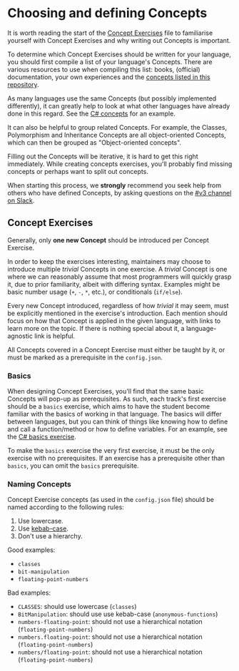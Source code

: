 # Choosing and defining Concepts

It is worth reading the start of the [Concept Exercises](../concept-exercises.md) file to familiarise yourself with Concept Exercises and why writing out Concepts is important.

To determine which Concept Exercises should be written for your language, you should first compile a list of your language's Concepts. There are various resources to use when compiling this list: books, (official) documentation, your own experiences and the [concepts listed in this repository](../../reference/concepts/README.md).

As many languages use the same Concepts (but possibly implemented differently), it can greatly help to look at what other languages have already done in this regard. See the [C# concepts](../../languages/csharp/reference/README.md) for an example.

It can also be helpful to group related Concepts. For example, the Classes, Polymorphism and Inheritance Concepts are all object-oriented Concepts, which can then be grouped as "Object-oriented concepts".

Filling out the Concepts will be iterative, it is hard to get this right immediately. While creating concepts exercises, you'll probably find missing concepts or perhaps want to split out concepts.

When starting this process, we **strongly** recommend you seek help from others who have defined Concepts, by asking questions on the [#v3 channel on Slack](https://exercism-team.slack.com/archives/CR91YFNG3).

## Concept Exercises

Generally, only **one new Concept** should be introduced per Concept Exercise.

In order to keep the exercises interesting, maintainers may choose to introduce multiple _trivial_ Concepts in one exercise.
A _trivial_ Concept is one where we can reasonably assume that most programmers will quickly grasp it, due to prior familiarity, albeit with differing syntax. Examples might be basic number usage (`+`, `-`, `*`, etc.), or conditionals (`if/else`).

Every new Concept introduced, regardless of how _trivial_ it may seem, must be explicitly mentioned in the exercise's introduction. Each mention should focus on how that Concept is applied in the given language, with links to learn more on the topic. If there is nothing special about it, a language-agnostic link is helpful.

All Concepts covered in a Concept Exercise must either be taught by it, or must be marked as a prerequisite in the `config.json`.

### Basics

When designing Concept Exercises, you'll find that the same basic Concepts will pop-up as prerequisites. As such, each track's first exercise should be a `basics` exercise, which aims to have the student become familiar with the basics of working in that language. The basics will differ between languages, but you can think of things like knowing how to define and call a function/method or how to define variables. For an example, see the [C# basics exercise][csharp-basics].

To make the `basics` exercise the very first exercise, it must be the only exercise with no prerequisites. If an exercise has a prerequisite other than `basics`, you can omit the `basics` prerequisite.

### Naming Concepts

Concept Exercise concepts (as used in the `config.json` file) should be named according to the following rules:

1. Use lowercase.
1. Use [kebab-case][kebab-case].
1. Don't use a hierarchy.

Good examples:

- `classes`
- `bit-manipulation`
- `floating-point-numbers`

Bad examples:

- `CLASSES`: should use lowercase (`classes`)
- `BitManipulation`: should use use kebab-case (`anonymous-functions`)
- `numbers-floating-point`: should not use a hierarchical notation (`floating-point-numbers`)
- `numbers.floating-point`: should not use a hierarchical notation (`floating-point-numbers`)
- `numbers/floating-point`: should not use a hierarchical notation (`floating-point-numbers`)

[kebab-case]: https://en.wiktionary.org/wiki/kebab_case
[csharp-basics]: https://github.com/exercism/v3/blob/master/languages/csharp/exercises/concept/basics/.docs/introduction.md

